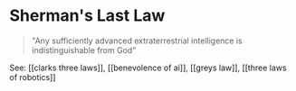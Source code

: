 # Sherman's Last Law
> "Any sufficiently advanced extraterrestrial intelligence is indistinguishable from God"

See: [[clarks three laws]], [[benevolence of ai]], [[greys law]], [[three laws of robotics]]
